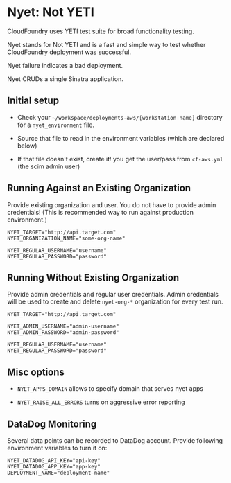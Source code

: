 # Nyet: Not YETI

CloudFoundry uses YETI test suite for broad functionality testing.

Nyet stands for Not YETI and is a fast and simple way to test whether
CloudFoundry deployment was successful.

Nyet failure indicates a bad deployment.

Nyet CRUDs a single Sinatra application.


## Initial setup

* Check your `~/workspace/deployments-aws/[workstation name]`
  directory for a `nyet_environment` file.

* Source that file to read in the environment variables
  (which are declared below)

* If that file doesn't exist, create it! you get the
  user/pass from `cf-aws.yml` (the scim admin user)


## Running Against an Existing Organization

Provide existing organization and user.
You do not have to provide admin credentials!
(This is recommended way to run against production environment.)

```
NYET_TARGET="http://api.target.com"
NYET_ORGANIZATION_NAME="some-org-name"

NYET_REGULAR_USERNAME="username"
NYET_REGULAR_PASSWORD="password"
```


## Running Without Existing Organization

Provide admin credentials and regular user credentials. Admin credentials
will be used to create and delete `nyet-org-*` organization for every test run.

```
NYET_TARGET="http://api.target.com"

NYET_ADMIN_USERNAME="admin-username"
NYET_ADMIN_PASSWORD="admin-password"

NYET_REGULAR_USERNAME="username"
NYET_REGULAR_PASSWORD="password"
```


## Misc options

* `NYET_APPS_DOMAIN` allows to specify domain that serves nyet apps

* `NYET_RAISE_ALL_ERRORS` turns on aggressive error reporting


## DataDog Monitoring

Several data points can be recorded to DataDog account. Provide following
environment variables to turn it on:

```
NYET_DATADOG_API_KEY="api-key"
NYET_DATADOG_APP_KEY="app-key"
DEPLOYMENT_NAME="deployment-name"
```

